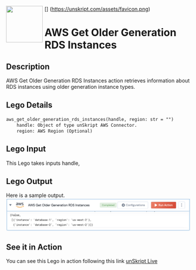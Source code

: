 [<img align="left" src="https://unskript.com/assets/favicon.png" width="100" height="100" style="padding-right: 5px">]
(https://unskript.com/assets/favicon.png)
<h1>AWS Get Older Generation RDS Instances</h1>

## Description
AWS Get Older Generation RDS Instances action retrieves information about RDS instances using older generation instance types.

## Lego Details
	aws_get_older_generation_rds_instances(handle, region: str = "")
		handle: Object of type unSkript AWS Connector.
		region: AWS Region (Optional)


## Lego Input
This Lego takes inputs handle,

## Lego Output
Here is a sample output.
<img src="./1.png">

## See it in Action

You can see this Lego in action following this link [unSkript Live](https://us.app.unskript.io)
